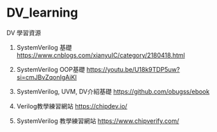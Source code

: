 # DV_learning

DV 學習資源
1. SystemVerilog 基礎
https://www.cnblogs.com/xianyuIC/category/2180418.html

2. SystemVerilog OOP基礎
https://youtu.be/U18k9TDP5uw?si=cmJBvZqonIgAiKI

3. SystemVerilog, UVM, DV介紹基礎 
https://github.com/obugss/ebook

4. Verilog教學練習網站
https://chipdev.io/

5. SystemVerilog 教學練習網站
https://www.chipverify.com/
